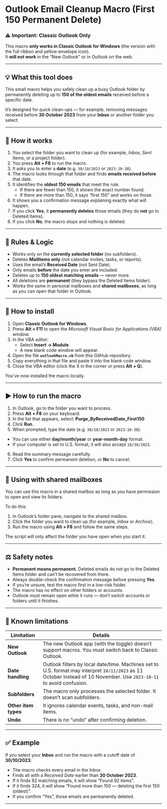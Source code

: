 # Outlook Email Cleanup Macro (First 150 Permanent Delete)

### ⚠️ Important: Classic Outlook Only
This macro **only works in Classic Outlook for Windows** (the version with the full ribbon and yellow envelope icon).  
It **will not work** in the “New Outlook” or in Outlook on the web.

---

## 💡 What this tool does

This small macro helps you safely clean up a busy Outlook folder by permanently deleting up to **150 of the oldest emails** received before a specific date.

It’s designed for quick clean-ups — for example, removing messages received before **30 October 2023** from your **Inbox** or another folder you select.

---

## 🧭 How it works

1. You select the folder you want to clean up (for example, *Inbox*, *Sent Items*, or a project folder).  
2. You press **Alt + F8** to run the macro.  
3. It asks you to enter a **date** (e.g. `30/10/2023` or `2023-10-30`).  
4. The macro looks through that folder and finds **emails received before** that date.  
5. It identifies the **oldest 150 emails** that meet the rule.  
   - If there are fewer than 150, it shows the exact number found.  
   - If there are more than 150, it says “first 150” and works on those.  
6. It shows you a confirmation message explaining exactly what will happen.  
7. If you click **Yes**, it **permanently deletes** those emails (they do **not** go to Deleted Items).  
8. If you click **No**, the macro stops and nothing is deleted.

---

## 🧩 Rules & Logic

- Works only on the **currently selected folder** (no subfolders).  
- Deletes **MailItems only** (not calendar invites, tasks, or reports).  
- Uses the email’s **Received Date** (not Sent Date).  
- Only emails **before** the date you enter are included.  
- Deletes up to **150 oldest matching emails** — never more.  
- All deletions are **permanent** (they bypass the Deleted Items folder).  
- Works the same in personal mailboxes and **shared mailboxes**, as long as you can open that folder in Outlook.  

---

## 🧰 How to install

1. Open **Classic Outlook for Windows**.  
2. Press **Alt + F11** to open the *Microsoft Visual Basic for Applications (VBA)* window.  
3. In the VBA editor:
   - Select **Insert → Module**.  
   - A new blank code window will appear.  
4. Open the file **`outlookMacro.vb`** from this GitHub repository.  
5. Copy everything in that file and paste it into the blank code window.  
6. Close the VBA editor (click the X in the corner or press **Alt + Q**).  

You’ve now installed the macro locally.

---

## ▶️ How to run the macro

1. In Outlook, go to the folder you want to process.  
2. Press **Alt + F8** on your keyboard.  
3. In the list that appears, select: **Purge_ByReceivedDate_First150**
4. Click **Run**.  
5. When prompted, type the date (e.g. `30/10/2023` or `2023-10-30`).  
- You can use either **day/month/year** or **year-month-day** format.  
- If your computer is set to U.S. format, it will also accept `10/30/2023`.  
6. Read the summary message carefully.  
7. Click **Yes** to confirm permanent deletion, or **No** to cancel.

---

## 📨 Using with shared mailboxes

You can use this macro in a shared mailbox as long as you have permission to open and view its folders.

To do this:
1. In Outlook’s folder pane, navigate to the shared mailbox.  
2. Click the folder you want to clean up (for example, *Inbox* or *Archive*).  
3. Run the macro using **Alt + F8** and follow the same steps.  

The script will only affect the folder you have open when you start it.

---

## ⚖️ Safety notes

- **Permanent means permanent.** Deleted emails do not go to the Deleted Items folder and can’t be recovered from there.  
- Always double-check the confirmation message before pressing **Yes**.  
- If you’re unsure, test the macro first in a low-risk folder.  
- The macro has no effect on other folders or accounts.  
- Outlook must remain open while it runs — don’t switch accounts or folders until it finishes.

---

## 🚧 Known limitations

| Limitation | Details |
|-------------|----------|
| **New Outlook** | The new Outlook app (with the toggle) doesn’t support macros. You must switch back to Classic Outlook. |
| **Date handling** | Outlook filters by local date/time. Machines set to U.S. format may interpret `10/11/2023` as 11 October instead of 10 November. Use `2023-10-11` to avoid confusion. |
| **Subfolders** | The macro only processes the selected folder. It doesn’t scan subfolders. |
| **Other item types** | It ignores calendar events, tasks, and non-mail items. |
| **Undo** | There is no “undo” after confirming deletion. |

---

## ✅ Example

If you select your **Inbox** and run the macro with a cutoff date of **30/10/2023**:

- The macro checks every email in the Inbox.  
- Finds all with a *Received Date* earlier than **30 October 2023**.  
- If it finds 92 matching emails, it will show “Found 92 items”.  
- If it finds 324, it will show “Found more than 150 — deleting the first 150 (oldest)”.  
- If you confirm “Yes”, those emails are permanently deleted.

---


